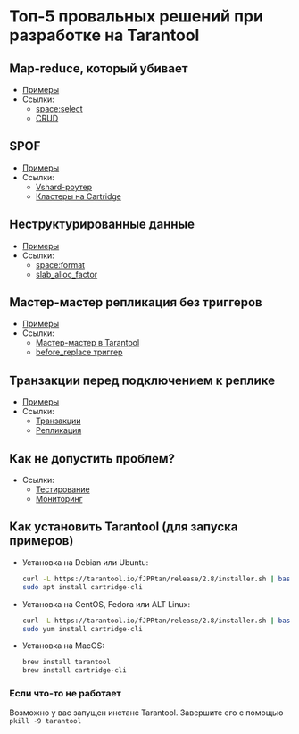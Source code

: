 # Топ-5 провальных решений при разработке на Tarantool

## Map-reduce, который убивает

- [Примеры](select/README.md)
- Ссылки:
    - [space:select](https://www.tarantool.io/en/doc/latest/reference/reference_lua/box_space/select/)
    - [CRUD](https://github.com/tarantool/crud)

## SPOF

- [Примеры](spof/README.md)
- Ссылки:
    - [Vshard-роутер](https://www.tarantool.io/en/doc/latest/reference/reference_rock/vshard/vshard_architecture/#vshard-router)
    - [Кластеры на Cartridge](https://habr.com/ru/company/vk/blog/596241/)

## Неструктурированные данные

- [Примеры](arrays/README.md)
- Ссылки:
    - [space:format](https://www.tarantool.io/en/doc/latest/reference/reference_lua/box_space/format/)
    - [slab_alloc_factor](https://www.tarantool.io/en/doc/latest/reference/configuration/#confval-slab_alloc_factor)

## Мастер-мастер репликация без триггеров

- [Примеры](master-master/README.md)
- Ссылки:
    - [Мастер-мастер в Tarantool](https://habr.com/ru/company/vk/blog/524476/)
    - [before_replace триггер](https://www.tarantool.io/en/doc/latest/reference/reference_lua/box_space/before_replace/)

## Транзакции перед подключением к реплике

- [Примеры](transactions/README.md)
- Ссылки:
    - [Транзакции](https://www.tarantool.io/en/doc/latest/book/box/atomic/)
    - [Репликация](https://www.tarantool.io/en/doc/latest/book/replication/repl_architecture/)

## Как не допустить проблем?

- Ссылки:
    - [Тестирование](https://habr.com/ru/company/vk/blog/563446/)
    - [Мониторинг](https://habr.com/ru/company/vk/blog/534826/)

## Как установить Tarantool (для запуска примеров)

- Установка на Debian или Ubuntu:
  ```bash
  curl -L https://tarantool.io/fJPRtan/release/2.8/installer.sh | bash
  sudo apt install cartridge-cli
  ```

- Установка на CentOS, Fedora или ALT Linux:
  ```bash
  curl -L https://tarantool.io/fJPRtan/release/2.8/installer.sh | bash
  sudo yum install cartridge-cli
  ```

- Установка на MacOS:
  ```bash
  brew install tarantool
  brew install cartridge-cli
  ```

### Если что-то не работает

Возможно у вас запущен инстанс Tarantool. Завершите его с помощью `pkill -9 tarantool`
